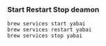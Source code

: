 ### Start Restart Stop deamon
```
brew services start yabai
brew services restart yabai
brew services stop yabai
```
